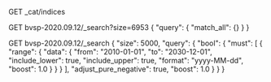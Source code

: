 GET _cat/indices

GET bvsp-2020.09.12/_search?size=6953
{
  "query": {
    "match_all": {}
  }
}

GET bvsp-2020.09.12/_search
{
  "size": 5000,
  "query": {
    "bool": {
      "must": [
        {
          "range": {
            "data": {
              "from": "2010-01-01",
              "to": "2030-12-01",
              "include_lower": true,
              "include_upper": true,
              "format": "yyyy-MM-dd",
              "boost": 1.0
            }
          }
        }
      ],
      "adjust_pure_negative": true,
      "boost": 1.0
    }
  }
}
